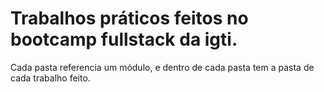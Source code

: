 # Trabalhos práticos feitos no bootcamp fullstack da igti.

Cada pasta referencia um módulo, e dentro de cada pasta tem a pasta de cada trabalho feito.